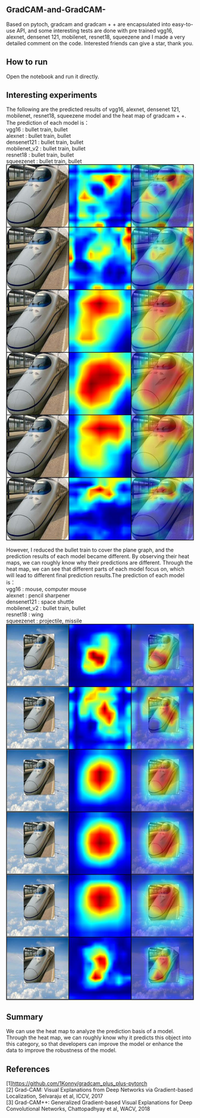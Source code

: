 ## GradCAM-and-GradCAM-
Based on pytoch, gradcam and gradcam + + are encapsulated into easy-to-use API, and some interesting tests are done with pre trained vgg16, alexnet, densenet 121, mobilenet, resnet18, squeezene and I made a very detailed comment on the code. Interested friends can give a star, thank you.

## How to run
Open the notebook and run it directly.

## Interesting experiments
The following are the predicted results of vgg16, alexnet, densenet 121, mobilenet, resnet18, squeezene model and the heat map of gradcam + +. The prediction of each model is：  
vgg16 : bullet train, bullet   
alexnet : bullet train, bullet   
densenet121 : bullet train, bullet   
mobilenet_v2 : bullet train, bullet   
resnet18 : bullet train, bullet   
squeezenet : bullet train, bullet  
![test1_picture](https://github.com/Greak-1124/GradCAM-and-GradCAM-/blob/master/Outputs/Test.JPEG)

However, I reduced the bullet train to cover the plane graph, and the prediction results of each model became different. By observing their heat maps, we can roughly know why their predictions are different. Through the heat map, we can see that different parts of each model focus on, which will lead to different final prediction results.The prediction of each model is：  
vgg16 : mouse, computer mouse   
alexnet : pencil sharpener   
densenet121 : space shuttle   
mobilenet_v2 : bullet train, bullet   
resnet18 : wing   
squeezenet : projectile, missile  
![test2_picture](https://github.com/Greak-1124/GradCAM-and-GradCAM-/blob/master/Outputs/Test1.JPEG)

## Summary
We can use the heat map to analyze the prediction basis of a model. Through the heat map, we can roughly know why it predicts this object into this category, so that developers can improve the model or enhance the data to improve the robustness of the model.  

## References
[1]https://github.com/1Konny/gradcam_plus_plus-pytorch  
[2] Grad-CAM: Visual Explanations from Deep Networks via Gradient-based Localization, Selvaraju et al, ICCV, 2017  
[3] Grad-CAM++: Generalized Gradient-based Visual Explanations for Deep Convolutional Networks, Chattopadhyay et al, WACV, 2018  
